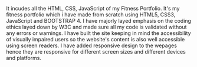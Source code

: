 It incudes all the HTML, CSS, JavaScript of my Fitness Portfolio. It's my fitness portfolio which i have made from scratch using HTML5, CSS3, JavaScript and BOOTSTRAP 4. I have majorly layed emphasis on the coding ethics layed down by W3C and made sure all my code is validated without any errors or warnings. I have built the site keeping in mind the accessibility of visually impaired users so the website's content is also well accessible using screen readers. I have added responsive design to the wepages hence they are responsive for different screen sizes and different devices and platforms. 
